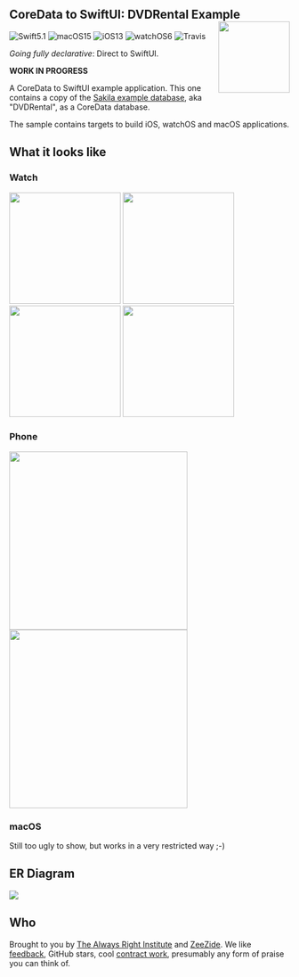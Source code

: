 <h2>CoreData to SwiftUI: DVDRental Example
  <img src="http://zeezide.com/img/d2s/D2SIcon.svg"
       align="right" width="128" height="128" />
</h2>

![Swift5.1](https://img.shields.io/badge/swift-5.1-blue.svg)
![macOS15](https://img.shields.io/badge/os-macOS-green.svg?style=flat)
![iOS13](https://img.shields.io/badge/os-iOS-green.svg?style=flat)
![watchOS6](https://img.shields.io/badge/os-watchOS-green.svg?style=flat)
![Travis](https://api.travis-ci.org/DirectToSwift/DirectToSwiftUI.svg?branch=branches/coredata&style=flat)

_Going fully declarative_: Direct to SwiftUI.

**WORK IN PROGRESS**

A CoreData to SwiftUI example application.
This one contains a copy of the
[Sakila example database](https://github.com/jOOQ/jOOQ/tree/master/jOOQ-examples/Sakila),
aka "DVDRental", as a CoreData database.

The sample contains targets to build iOS, watchOS and macOS applications.


## What it looks like

### Watch

<p float="left" valign="top">
<img width="200" src="http://www.alwaysrightinstitute.com/images/d2s/watchos-screenshots/01-homepage.png?v=2">
<img width="200" src="http://www.alwaysrightinstitute.com/images/d2s/watchos-screenshots/02-customers.png?v=2">
<img width="200" src="http://www.alwaysrightinstitute.com/images/d2s/watchos-screenshots/03-customer.png?v=2">
<img width="200" src="http://www.alwaysrightinstitute.com/images/d2s/watchos-screenshots/04-movies.png?v=2">
</p>

### Phone

<p float="left" valign="top">
<img width="320" src="http://www.alwaysrightinstitute.com/images/d2s/limited-entities.png">
<img width="320" src="http://www.alwaysrightinstitute.com/images/d2s/list-customer-default.png">
</p>

### macOS

Still too ugly to show, but works in a very restricted way ;-) 


## ER Diagram

<img src="https://www.jooq.org/img/sakila.png">


## Who

Brought to you by
[The Always Right Institute](http://www.alwaysrightinstitute.com)
and
[ZeeZide](http://zeezide.de).
We like
[feedback](https://twitter.com/ar_institute),
GitHub stars,
cool [contract work](http://zeezide.com/en/services/services.html),
presumably any form of praise you can think of.
